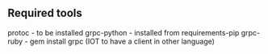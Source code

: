 ## Required tools

protoc - to be installed
grpc-python - installed from requirements-pip
grpc-ruby - gem install grpc (IOT to have a client in other language)


